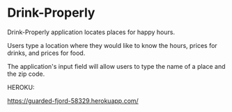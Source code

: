 # Drink-Properly

Drink-Properly application locates places for happy hours.

Users type a location where they would like to know the hours, prices for drinks, and prices for food. 

The application's input field will allow users to type the name of a place and the zip code.

HEROKU:

https://guarded-fjord-58329.herokuapp.com/
